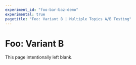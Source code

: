 ```yaml
---
experiment_id: "foo-bar-baz-demo"
experimental: true
pagetitle: "Foo: Variant B | Multiple Topics A/B Testing"
---
```


# Foo: Variant B ##

This page intentionally left blank.
